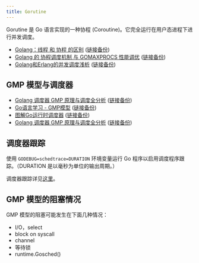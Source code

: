 ```yaml
---
title: Gorutine
---
```



Gorutine 是 Go 语言实现的一种协程 (Coroutine)。它完全运行在用户态进程下进行并发调度。

- [Golang：线程 和 协程 的区别](https://juejin.im/post/6844903958008348686) ([链接备份](https://web.archive.org/web/20221208133436/https://juejin.cn/post/6844903958008348686))
- [Golang 的 协程调度机制 与 GOMAXPROCS 性能调优](https://juejin.im/post/6844903662553137165) ([链接备份](https://web.archive.org/web/20220811233411/https://juejin.cn/post/6844903662553137165))
- [Golang和Erlang的并发调度浅析](https://studygolang.com/articles/18968) ([链接备份](https://web.archive.org/web/20230225182702/https://studygolang.com/articles/18968))

## GMP 模型与调度器

- [Golang 调度器 GMP 原理与调度全分析](https://learnku.com/articles/41728) ([链接备份](https://web.archive.org/web/20230301090416/https://learnku.com/articles/41728))
- [Go语言学习 - GMP模型](https://juejin.im/post/6844904034449489933) ([链接备份](https://web.archive.org/web/20221031233444/https://juejin.cn/post/6844904034449489933))
- [图解Go运行时调度器](https://tonybai.com/2020/03/21/illustrated-tales-of-go-runtime-scheduler/) ([链接备份](https://tonybai.com/2020/03/21/illustrated-tales-of-go-runtime-scheduler/))
- [Golang 调度器 GMP 原理与调度全分析](https://learnku.com/articles/41728) ([链接备份](https://web.archive.org/web/20230301090416/https://learnku.com/articles/41728))

## 调度器跟踪

使用 `GODEBUG=schedtrace=DURATION` 环境变量运行 Go 程序以启用调度程序跟踪。（DURATION 是以毫秒为单位的输出周期。）

调度器跟踪详见[这里](https://github.com/golang/go/wiki/Performance#scheduler-trace)。

## GMP 模型的阻塞情况

GMP 模型的阻塞可能发生在下面几种情况：

- I/O，select
- block on syscall
- channel
- 等待锁
- runtime.Gosched()
